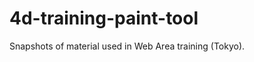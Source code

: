 4d-training-paint-tool
======================

Snapshots of material used in Web Area training (Tokyo).
